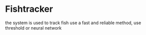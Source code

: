 # Fishtracker

the system is  used to track fish use a fast and reliable method, use threshold or neural network

